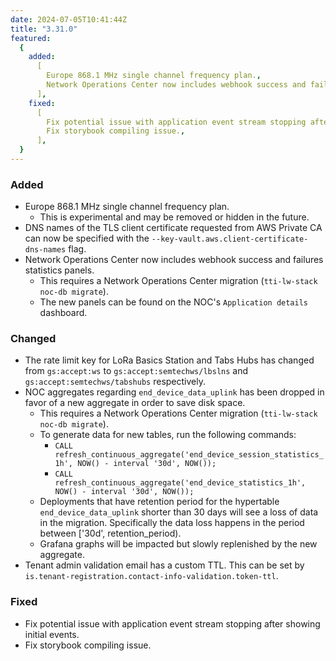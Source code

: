 ```yaml
---
date: 2024-07-05T10:41:44Z
title: "3.31.0"
featured:
  {
    added:
      [
        Europe 868.1 MHz single channel frequency plan.,
        Network Operations Center now includes webhook success and failures statistics panels.,
      ],
    fixed:
      [
        Fix potential issue with application event stream stopping after showing initial events.,
        Fix storybook compiling issue.,
      ],
  }
---
```


### Added

- Europe 868.1 MHz single channel frequency plan.
  - This is experimental and may be removed or hidden in the future.
- DNS names of the TLS client certificate requested from AWS Private CA can now be specified with the `--key-vault.aws.client-certificate-dns-names` flag.
- Network Operations Center now includes webhook success and failures statistics panels.
  - This requires a Network Operations Center migration (`tti-lw-stack noc-db migrate`).
  - The new panels can be found on the NOC's `Application details` dashboard.

### Changed

- The rate limit key for LoRa Basics Station and Tabs Hubs has changed from `gs:accept:ws` to `gs:accept:semtechws/lbslns` and `gs:accept:semtechws/tabshubs` respectively.
- NOC aggregates regarding `end_device_data_uplink` has been dropped in favor of a new aggregate in order to save disk space.
  - This requires a Network Operations Center migration (`tti-lw-stack noc-db migrate`).
  - To generate data for new tables, run the following commands:
    - `CALL refresh_continuous_aggregate('end_device_session_statistics_1h', NOW() - interval '30d', NOW());`
    - `CALL refresh_continuous_aggregate('end_device_statistics_1h', NOW() - interval '30d', NOW());`
  - Deployments that have retention period for the hypertable `end_device_data_uplink` shorter than 30 days will see a loss of data in the migration. Specifically the data loss happens in the period between ['30d', retention_period).
  - Grafana graphs will be impacted but slowly replenished by the new aggregate.
- Tenant admin validation email has a custom TTL. This can be set by `is.tenant-registration.contact-info-validation.token-ttl`.

### Fixed

- Fix potential issue with application event stream stopping after showing initial events.
- Fix storybook compiling issue.
